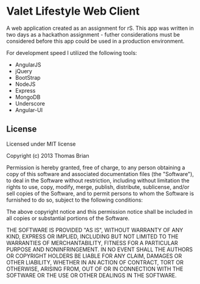 # Valet Lifestyle Web Client

A web application created as an assignment for rS. This app was written in two days as a hackathon assignment - futher considerations must be considered before this app could be used in a production environment.

For development speed I utilized the following tools:

* AngularJS
* jQuery
* BootStrap
* NodeJS
* Express
* MongoDB
* Underscore
* Angular-UI

## License

Licensed under MIT license

Copyright (c) 2013 Thomas Brian

Permission is hereby granted, free of charge, to any person obtaining a copy of this software and associated documentation files (the "Software"), to deal in the Software without restriction, including without limitation the rights to use, copy, modify, merge, publish, distribute, sublicense, and/or sell copies of the Software, and to permit persons to whom the Software is furnished to do so, subject to the following conditions:

The above copyright notice and this permission notice shall be included in all copies or substantial portions of the Software.

THE SOFTWARE IS PROVIDED "AS IS", WITHOUT WARRANTY OF ANY KIND, EXPRESS OR IMPLIED, INCLUDING BUT NOT LIMITED TO THE WARRANTIES OF MERCHANTABILITY, FITNESS FOR A PARTICULAR PURPOSE AND NONINFRINGEMENT. IN NO EVENT SHALL THE AUTHORS OR COPYRIGHT HOLDERS BE LIABLE FOR ANY CLAIM, DAMAGES OR OTHER LIABILITY, WHETHER IN AN ACTION OF CONTRACT, TORT OR OTHERWISE, ARISING FROM, OUT OF OR IN CONNECTION WITH THE SOFTWARE OR THE USE OR OTHER DEALINGS IN THE SOFTWARE.
